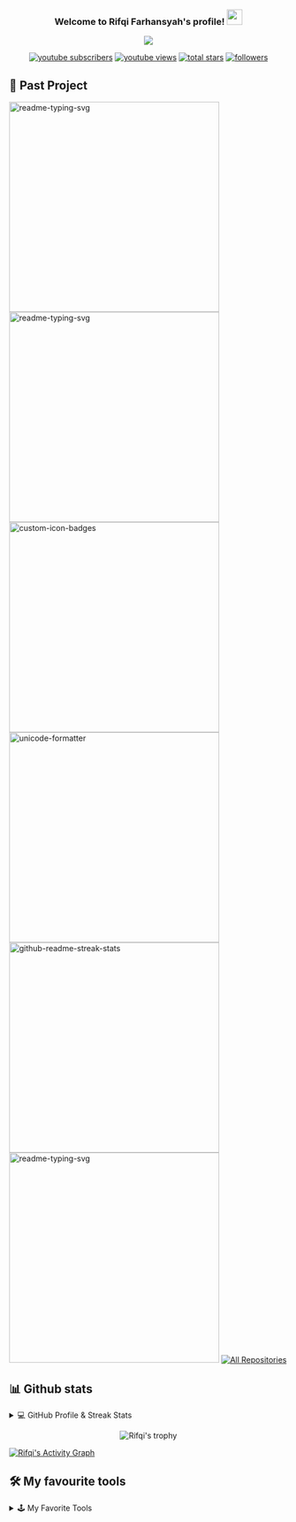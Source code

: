 <h3 align="center">
  Welcome to Rifqi Farhansyah's profile!
  <img src="https://media.giphy.com/media/hvRJCLFzcasrR4ia7z/giphy.gif" width="28">
</h3>

<!-- Typing SVG by DenverCoder1 - https://github.com/DenverCoder1/readme-typing-svg -->
<p align="center">
  <a href="https://github.com/DenverCoder1/readme-typing-svg"><img src="https://readme-typing-svg.demolab.com/?lines=Computer%20Science%20Student%20at%20ITB;Experienced%20in%20Research%20Project;3%2B%20years%20of%20coding%20experience;Lakon%20Menang%20Keri&font=Fira%20Code&center=true&width=440&height=45&color=#6BC71D&vCenter=true&size=22&pause=1000"></a>
</p>

<!-- Social badges section -->
<!-- Badges with custom icons - https://github.com/DenverCoder1/custom-icon-badges -->
<!-- View counter - https://github.com/DenverCoder1/Simple-View-Counter -->
<p align="center">
  <a href="https://www.youtube.com/@rifqifarhansyah?sub_confirmation=1">
    <img alt="youtube subscribers" title="Subscribe to my YouTube channel" src="https://custom-icon-badges.demolab.com/youtube/channel/subscribers/UC0fcAqjfGTVZglbKr8Ae09A?color=%23E05D44&label=SUBSCRIBE&logo=video&logoColor=white&style=for-the-badge&labelColor=CE4630"/></a>
  <a href="https://www.youtube.com/@rifqifarhansyah">
    <img alt="youtube views" title="YouTube views" src="https://custom-icon-badges.demolab.com/youtube/channel/views/UC0fcAqjfGTVZglbKr8Ae09A?color=%23E1AD0E&logo=video&logoColor=white&style=for-the-badge&labelColor=C79600"/></a> 
  <a href="https://github.com/rifqifarhansyah?tab=repositories&sort=stargazers">
    <img alt="total stars" title="Total stars on GitHub" src="https://custom-icon-badges.demolab.com/github/stars/rifqifarhansyah?color=55960c&style=for-the-badge&labelColor=488207&logo=star"/></a>
  <a href="https://github.com/rifqifarhansyah?tab=followers">
    <img alt="followers" title="Follow me on Github" src="https://custom-icon-badges.demolab.com/github/followers/rifqifarhansyah?color=236ad3&labelColor=1155ba&style=for-the-badge&logo=person-add&label=Follow&logoColor=white"/></a>
</p>

## 📁 Past Project
<!-- Repo info cards - https://github.com/anuraghazra/github-readme-stats -->
<!-- Small repo cards (fork) - https://github.com/DenverCoder1/github-readme-stats -->
<p align="left">
  <a href="https://github.com/rifqifarhansyah/ChatGPT-Lite"><img width="380" src="https://github-readme-stats-gamma-eosin.vercel.app/api/pin/?username=rifqifarhansyah&repo=ChatGPT-Lite&theme=chartreuse-dark&hide_border=true&icon_color=F8D866&show_icons=false" alt="readme-typing-svg"></a>
  <a href="https://github.com/rifqifarhansyah/FloodFill-SimplePaint"><img width="380" src="https://github-readme-stats-gamma-eosin.vercel.app/api/pin/?username=rifqifarhansyah&repo=FloodFill-SimplePaint&theme=chartreuse-dark&hide_border=true&icon_color=F8D866&show_icons=false" alt="readme-typing-svg"></a>
  <a href="https://github.com/rifqifarhansyah/EigenFace-Recognition"><img width="380" src="https://github-readme-stats-gamma-eosin.vercel.app/api/pin?username=rifqifarhansyah&repo=EigenFace-Recognition&theme=chartreuse-dark&hide_border=true&icon_color=F8D866&show_icons=false" alt="custom-icon-badges"></a>
  <a href="https://github.com/rifqifarhansyah/Batik-Pattern-Classification"><img width="380" src="https://github-readme-stats-gamma-eosin.vercel.app/api/pin/?username=rifqifarhansyah&repo=Batik-Pattern-Classification&theme=chartreuse-dark&hide_border=true&icon_color=F8D866&show_icons=false" alt="unicode-formatter"></a>
  <a href="https://github.com/rifqifarhansyah/Perhutani-Jabar"><img width="380" src="https://github-readme-stats-gamma-eosin.vercel.app/api/pin/?username=rifqifarhansyah&repo=Perhutani-Jabar&theme=chartreuse-dark&hide_border=true&icon_color=F8D866&show_icons=false" alt="github-readme-streak-stats"></a>
  <a href="https://github.com/rifqifarhansyah/Tubes1_OOP"><img width="380" src="https://github-readme-stats-gamma-eosin.vercel.app/api/pin/?username=rifqifarhansyah&repo=Tubes1_OOP&theme=chartreuse-dark&hide_border=true&icon_color=F8D866&show_icons=false" alt="readme-typing-svg"></a>
  <a href="https://github.com/rifqifarhansyah?tab=repositories&sort=stargazers"><img alt="All Repositories" title="All Repositories" src="https://custom-icon-badges.demolab.com/badge/-Click%20Here%20For%20All%20My%20Repos-6BC71D?style=for-the-badge&color=black&logoColor=white&logo=repo"/></a>
</p>

## 📊 Github stats
<details> 
  <summary>💻 GitHub Profile & Streak Stats</summary>
  <br/>
  <p align="center">
    <a href="https://github.com/DenverCoder1/github-readme-streak-stats">
      <img title="🔥 Get streak stats for your profile at git.io/streak-stats" alt="Rifqi's streak" src="https://streak-stats.demolab.com?user=rifqifarhansyah&theme=chartreuse-dark&hide_border=true"/>
    </a>
    <a href="https://github.com/anuraghazra/github-readme-stats"><img alt="Rifqi's Github Stats" src="https://github-readme-stats-gamma-eosin.vercel.app/api/?username=rifqifarhansyah&show_icons=true&include_all_commits=false&count_private=true&theme=chartreuse-dark&hide_border=true&icon_color=F8D866" height="192px"/></a>
  <a href="https://github.com/anuraghazra/github-readme-stats"><img alt="Rifqi's Top Languages" src="https://github-readme-stats-gamma-eosin.vercel.app/api/top-langs/?username=rifqifarhansyah&langs_count=8&include_all_commits=true&layout=compact&count_private=true&theme=chartreuse-dark&hide_border=true&icon_color=F8D866&hide=Jupyter%20Notebook" height="192px"/></a>
  </p>
  <br/>
  <b>Note:</b> Top languages is only a metric of the languages my public code consists of and doesn't reflect experience or skill level.
</details>

<p align="center">
  <img title="Rifqi Farhansyah properties" alt="Rifqi's trophy" src="https://github-profile-trophy.vercel.app/?username=rifqifarhansyah&theme=matrix&no-frame=true&column=-1&margin-w=10">
</p>
<a href="https://github.com/ashutosh00710/github-readme-activity-graph"><img alt="Rifqi's Activity Graph" src="https://rifqi-activity-graph.cyclic.app/graph?username=rifqifarhansyah&theme=chartreuse-dark&hide_border=true" /></a>

## 🛠️ My favourite tools

<details>
  <summary>🕹 My Favorite Tools</summary>

  ### 👨‍💻 Programming and markup languages
  <!-- Some badges are from https://github.com/Ileriayo/markdown-badges -->
  <p>
      <a href="https://github.com/search?q=user%3Arifqifarhansyah+language%3Aassembly"><img alt="MIPS Assembly" src="https://custom-icon-badges.demolab.com/badge/Assembly-525252.svg?logo=asm-hex&logoColor=white"></a>
      <a href="https://github.com/search?q=user%3Arifqifarhansyah+language%3Abash"><img alt="Bash" src="https://img.shields.io/badge/Bash-121011.svg?logo=gnu-bash&logoColor=white"></a>
      <a href="https://github.com/search?q=user%3Arifqifarhansyah+language%3Ac"><img alt="C" src="https://custom-icon-badges.demolab.com/badge/C-03599C.svg?logo=c-in-hexagon&logoColor=white"></a>
      <a href="https://github.com/search?q=user%3Arifqifarhansyah+language%3Acpp"><img alt="C++" src="https://custom-icon-badges.demolab.com/badge/C++-9C033A.svg?logo=cpp2&logoColor=white"></a>
      <a href="https://github.com/search?q=user%3Arifqifarhansyah+language%3Acsharp"><img alt="C#" src="https://custom-icon-badges.demolab.com/badge/C%23-68217A.svg?logo=cs2&logoColor=white"></a>
      <a href="https://github.com/search?q=user%3Arifqifarhansyah+language%3Acss"><img alt="CSS" src="https://img.shields.io/badge/CSS-1572B6.svg?logo=css3&logoColor=white"></a>
      <a href="https://github.com/search?q=user%3Arifqifarhansyah+language%3Adart"><img alt="Dart" src="https://img.shields.io/badge/dart-%230175C2.svg?&logo=dart&logoColor=white"></a>
      <a href="https://github.com/search?q=user%3Arifqifarhansyah+language%3Ago"><img alt="GO" src="https://img.shields.io/badge/go-%2300ADD8.svg?&logo=go&logoColor=white"></a>
      <a href="https://github.com/search?q=user%3Arifqifarhansyah+language%3Ahaskell"><img alt="Haskell" src="https://img.shields.io/badge/Haskell-5e5086?logo=haskell&logoColor=white"></a>
      <a href="https://github.com/search?q=user%3Arifqifarhansyah+language%3Ahtml"><img alt="HTML" src="https://img.shields.io/badge/HTML-E34F26.svg?logo=html5&logoColor=white"></a>
      <a href="https://github.com/search?q=user%3Arifqifarhansyah+language%3Ahtml5"><img alt="HTML5" src="https://img.shields.io/badge/html5-%23E34F26.svg?&logo=html5&logoColor=white"></a>
      <a href="https://github.com/search?q=user%3Arifqifarhansyah+language%3Ajava"><img alt="Java" src="https://custom-icon-badges.demolab.com/badge/Java-007396.svg?logo=java&logoColor=white"></a>
      <a href="https://github.com/search?q=user%3Arifqifarhansyah+language%3Ajavascript"><img alt="JavaScript" src="https://img.shields.io/badge/JavaScript-F7DF1E.svg?logo=javascript&logoColor=black"></a>
      <a href="https://github.com/search?q=user%3Arifqifarhansyah+language%3Akotlin"><img alt="Kotlin" src="https://img.shields.io/badge/kotlin-%237F52FF.svg?&logo=kotlin&logoColor=white"></a>
      <a href="https://github.com/search?q=user%3Arifqifarhansyah+language%3Amarkdown"><img alt="Markdown" src="https://img.shields.io/badge/Markdown-000000.svg?logo=markdown&logoColor=white"></a>
      <a href="https://github.com/search?q=user%3Arifqifarhansyah+language%3Aphp"><img alt="PHP" src="https://img.shields.io/badge/php-%23777BB4.svg?&logo=php&logoColor=white"></a>
      <a href="https://github.com/search?q=user%3Arifqifarhansyah+language%3Apowershell"><img alt="PowerShell" src="https://img.shields.io/badge/PowerShell-%235391FE.svg?&logo=powershell&logoColor=white"></a>
      <a href="https://github.com/search?q=user%3Arifqifarhansyah+language%3Aprolog"><img alt="Prolog" src="https://custom-icon-badges.demolab.com/badge/Prolog-E61B23.svg?logo=swi-prolog&logoColor=white"></a>
      <a href="https://github.com/search?q=user%3Arifqifarhansyah+language%3Apython"><img alt="Python" src="https://img.shields.io/badge/Python-14354C.svg?logo=python&logoColor=white"></a>
      <a href="https://github.com/search?q=user%3Arifqifarhansyah+language%3Atypecript"><img alt="TypeScript" src="https://img.shields.io/badge/typescript-%23007ACC.svg?&logo=typescript&logoColor=white"></a>
      <a href="https://github.com/search?q=user%3Arifqifarhansyah+language%3Awindowsterminal"><img alt="Windows Terminal" src="https://img.shields.io/badge/Windows%20Terminal-%234D4D4D.svg?&logo=windows-terminal&logoColor=white"></a>
  </p>

  ### 🧰 Frameworks and libraries

  <p>
      <a href="#"><img alt="Anaconda" src="https://img.shields.io/badge/Anaconda-%2344A833.svg?&logo=anaconda&logoColor=white"></a>
      <a href="#"><img alt="Angular" src="https://img.shields.io/badge/angular.js-%23E23237.svg?&logo=angularjs&logoColor=white"></a>
      <a href="#"><img alt="Arduino" src="https://img.shields.io/badge/-Arduino-00979D?logo=Arduino&logoColor=white"></a>
      <a href="#"><img alt="Bootstrap" src="https://img.shields.io/badge/Bootstrap-7952B3.svg?logo=bootstrap&logoColor=white"></a>
      <a href="#"><img alt="Chakra UI" src="https://img.shields.io/badge/chakra-%234ED1C5.svg?&logo=chakraui&logoColor=white"></a>
      <a href="#"><img alt="Django" src="https://img.shields.io/badge/django-%23092E20.svg?&logo=django&logoColor=white"></a>
      <a href="#"><img alt="Express" src="https://img.shields.io/badge/express.js-%23404d59.svg?&logo=express&logoColor=%2361DAFB"></a>
      <a href="#"><img alt="Flutter" src="https://img.shields.io/badge/Flutter-%2302569B.svg?&logo=Flutter&logoColor=white"></a>
      <a href="#"><img alt="Gatsby" src="https://img.shields.io/badge/Gatsby-%23663399.svg?&logo=gatsby&logoColor=white"></a>
      <a href="#"><img alt="GitHub Actions" src="https://img.shields.io/badge/GitHub%20Actions-2671E5.svg?logo=github%20actions&logoColor=white"></a>
      <a href="#"><img alt="jQuery" src="https://img.shields.io/badge/jquery-%230769AD.svg?&logo=jquery&logoColor=white"></a>
      <a href="#"><img alt="Laravel" src="https://img.shields.io/badge/laravel-%23FF2D20.svg?&logo=laravel&logoColor=white"></a>
      <a href="#"><img alt="Matplotlib" src="https://img.shields.io/badge/Matplotlib-%23ffffff.svg?&logo=Matplotlib&logoColor=black"></a>
      <a href="#"><img alt="NextJS" src="https://img.shields.io/badge/nestjs-%23E0234E.svg?&logo=nestjs&logoColor=white"></a>
      <a href="#"><img alt="NodeJS" src="https://img.shields.io/badge/node.js-6DA55F?&logo=node.js&logoColor=white"></a>
      <a href="#"><img alt="NumPy" src="https://img.shields.io/badge/Numpy-013243.svg?logo=numpy&logoColor=white"></a>
      <a href="#"><img alt="OpenCV" src="https://img.shields.io/badge/opencv-%23white.svg?&logo=opencv&logoColor=white"></a>
      <a href="#"><img alt="Pandas" src="https://img.shields.io/badge/Pandas-150458.svg?logo=pandas&logoColor=white"></a>
      <a href="#"><img alt="Plotly" src="https://img.shields.io/badge/Plotly-%233F4F75.svg?&logo=plotly&logoColor=white"></a>
      <a href="#"><img alt="Pytorch" src="https://img.shields.io/badge/PyTorch-%23EE4C2C.svg?&logo=PyTorch&logoColor=white"></a>
      <a href="#"><img alt="React" src="https://img.shields.io/badge/react-%2320232a.svg?&logo=react&logoColor=%2361DAFB"></a>
      <a href="#"><img alt="Scikit" src="https://img.shields.io/badge/scikit--learn-%23F7931E.svg?&logo=scikit-learn&logoColor=white"></a>
      <a href="#"><img alt="SciPy" src="https://img.shields.io/badge/SciPy-%230C55A5.svg?&logo=scipy&logoColor=%white"></a>
      <a href="#"><img alt="Svelte" src="https://img.shields.io/badge/svelte-%23f1413d.svg?&logo=svelte&logoColor=white"></a>
      <a href="#"><img alt="Tailwind" src="https://img.shields.io/badge/tailwindcss-%2338B2AC.svg?&logo=tailwind-css&logoColor=white"></a>
      <a href="#"><img alt="Tensorflow" src="https://img.shields.io/badge/TensorFlow-%23FF6F00.svg?&logo=TensorFlow&logoColor=white"></a>
      <a href="#"><img alt="Vue" src="https://img.shields.io/badge/vuejs-%2335495e.svg?&logo=vuedotjs&logoColor=%234FC08D"></a>
      <a href="#"><img alt="Web3" src="https://img.shields.io/badge/web3.js-F16822?&logo=web3.js&logoColor=white"></a>
  </p>

  ### 🗄️ Databases and cloud hosting

  <p>
      <a href="#"><img alt="Alibaba Cloud" src="https://img.shields.io/badge/AlibabaCloud-%23FF6701.svg?&logo=alibabacloud&logoColor=white"></a>
      <a href="#"><img alt="AWS" src="https://img.shields.io/badge/AWS-%23FF9900.svg?&logo=amazon-aws&logoColor=white"></a>
      <a href="#"><img alt="Dropbox" src="https://img.shields.io/badge/Dropbox-%233B4D98.svg?&logo=Dropbox&logoColor=white"></a>
      <a href="#"><img alt="Firebase" src="https://img.shields.io/badge/Firebase-039BE5?&logo=Firebase&logoColor=white"></a>
      <a href="#"><img alt="GitHub Pages" src="https://img.shields.io/badge/GitHub%20Pages-327FC7.svg?logo=github&logoColor=white"></a>
      <a href="#"><img alt="Google Drive" src="https://img.shields.io/badge/Google%20Drive-4285F4?&logo=googledrive&logoColor=white"></a>
      <a href="#"><img alt="Heroku" src="https://img.shields.io/badge/Heroku-430098.svg?logo=heroku&logoColor=white"></a>
      <a href="#"><img alt="Mega" src="https://img.shields.io/badge/Mega-%23D90007.svg?&logo=Mega&logoColor=white"></a>
      <a href="#"><img alt="MongoDB" src="https://img.shields.io/badge/MongoDB-%234ea94b.svg?&logo=mongodb&logoColor=white"></a>
      <a href="#"><img alt="MySQL" src="https://img.shields.io/badge/mysql-%2300f.svg?&logo=mysql&logoColor=white"></a>
      <a href="#"><img alt="Netlify" src="https://img.shields.io/badge/netlify-%23000000.svg?&logo=netlify&logoColor=#00C7B7"></a>
      <a href="#"><img alt="Notion" src="https://img.shields.io/badge/Notion-010101.svg?logo=notion&logoColor=white"></a>
      <a href="#"><img alt="Onedrive" src="https://img.shields.io/badge/OneDrive-0078D4.svg?&logo=microsoftonedrive&logoColor=white"></a>
      <a href="#"><img alt="Oracle" src ="https://img.shields.io/badge/Oracle-F00000.svg?logo=oracle&logoColor=white"></a>
      <a href="#"><img alt="Postgres" src ="https://img.shields.io/badge/postgres-%23316192.svg?&logo=postgresql&logoColor=white"></a>
      <a href="#"><img alt="Repl.it" src="https://img.shields.io/badge/Repl.it-0D101E.svg?logo=Replit&logoColor=white"></a>
      <a href="#"><img alt="Vercel" src="https://img.shields.io/badge/Vercel-000000.svg?logo=vercel&logoColor=white"></a>
  </p>

  ### 🧑‍💻 Developer/Forums

  <p>
      <a href="#"><img alt="Codeacademy" src="https://img.shields.io/badge/Codecademy-FFF0E5?&logo=codecademy&logoColor=1F243A"></a>
      <a href="#"><img alt="Codeforces" src="https://img.shields.io/badge/Codeforces-445f9d?&logo=Codeforces&logoColor=white"></a>
      <a href="#"><img alt="Coursera" src="https://img.shields.io/badge/Coursera-%230056D2.svg?&logo=Coursera&logoColor=white"></a>
      <a href="#"><img alt="Duolingo" src="https://img.shields.io/badge/Duolingo-%234DC730.svg?&logo=Duolingo&logoColor=white"></a>
      <a href="#"><img alt="FreeCodeCamp" src="https://img.shields.io/badge/Freecodecamp-%23123.svg?&logo=freecodecamp&logoColor=green"></a>
      <a href="#"><img alt="GeeksForGeeks" src="https://img.shields.io/badge/GeeksforGeeks-gray?&logo=geeksforgeeks&logoColor=35914c"></a>
      <a href="#"><img alt="Hackerearth" src="https://img.shields.io/badge/HackerEarth-%232C3454.svg?&logo=HackerEarth&logoColor=Blue"></a>
      <a href="#"><img alt="Hackerrank" src="https://img.shields.io/badge/-Hackerrank-2EC866?&logo=HackerRank&logoColor=white"></a>
      <a href="#"><img alt="Khan Academy" src="https://img.shields.io/badge/KhanAcademy-%2314BF96.svg?&logo=KhanAcademy&logoColor=white"></a>
      <a href="#"><img alt="LeetCode" src="https://img.shields.io/badge/LeetCode-000000?&logo=LeetCode&logoColor=#d16c06"></a>
      <a href="#"><img alt="Kaggle" src="https://img.shields.io/badge/Kaggle-035a7d?&logo=kaggle&logoColor=white"></a>
      <a href="#"><img alt="Quora" src="https://img.shields.io/badge/Quora-%23B92B27.svg?&logo=Quora&logoColor=white"></a>
      <a href="#"><img alt="Reddit" src="https://img.shields.io/badge/Reddit-%23FF4500.svg?&logo=Reddit&logoColor=white"></a>
      <a href="#"><img alt="ReserachGate" src="https://img.shields.io/badge/ResearchGate-00CCBB?logo=ResearchGate&logoColor=white"></a>
      <a href="#"><img alt="Stack Exchange" src="https://img.shields.io/badge/StackExchange-%23ffffff.svg?&logo=StackExchange&logoColor=white"></a>
      <a href="#"><img alt="Stack Overflow" src="https://img.shields.io/badge/-Stack%20Overflow-FE7A16?logo=stack-overflow&logoColor=white"></a>
      <a href="#"><img alt="Udemy" src="https://img.shields.io/badge/Udemy-A435F0?&logo=Udemy&logoColor=white"></a>
  </p>

  ### 💬 Social

  <p>
      <a href="#"><img alt="Facebook" src="https://img.shields.io/badge/Facebook-%231877F2.svg?&logo=Facebook&logoColor=white"></a>
      <a href="#"><img alt="Gmail" src="https://img.shields.io/badge/Gmail-D14836?&logo=gmail&logoColor=white"></a>
      <a href="#"><img alt="Google Meet" src="https://img.shields.io/badge/Google%20Meet-00897B?&logo=google-meet&logoColor=white"></a>
      <a href="#"><img alt="Instagram" src="https://img.shields.io/badge/Instagram-%23E4405F.svg?&logo=Instagram&logoColor=white"></a>
      <a href="#"><img alt="Line" src="https://img.shields.io/badge/Line-00C300?&logo=line&logoColor=white"></a>
      <a href="#"><img alt="LinkedIn" src="https://img.shields.io/badge/linkedin-%230077B5.svg?&logo=linkedin&logoColor=white"></a>
      <a href="#"><img alt="Linktree" src="https://img.shields.io/badge/linktree-1de9b6?&logo=linktree&logoColor=white"></a>
      <a href="#"><img alt="Messenger" src="https://img.shields.io/badge/Messenger-00B2FF?&logo=messenger&logoColor=white"></a>
      <a href="#"><img alt="Outlook" src="https://img.shields.io/badge/Microsoft_Outlook-0078D4?&logo=microsoft-outlook&logoColor=white"></a>
      <a href="#"><img alt="Pinterest" src="https://img.shields.io/badge/Pinterest-%23E60023.svg?&logo=Pinterest&logoColor=white"></a>
      <a href="#"><img alt="Skype" src="https://img.shields.io/badge/Skype-%2300AFF0.svg?&logo=Skype&logoColor=white"></a>
      <a href="#"><img alt="Snapchat" src="https://img.shields.io/badge/Snapchat-%23FFFC00.svg?&logo=Snapchat&logoColor=white"></a>
      <a href="#"><img alt="Telegram" src="https://img.shields.io/badge/Telegram-2CA5E0?&logo=telegram&logoColor=white"></a>
      <a href="#"><img alt="TikTok" src="https://img.shields.io/badge/TikTok-%23000000.svg?&logo=TikTok&logoColor=white"></a>
      <a href="#"><img alt="Twitter" src="https://img.shields.io/badge/Twitter-%231DA1F2.svg?&logo=Twitter&logoColor=white"></a>
      <a href="#"><img alt="WeChat" src="https://img.shields.io/badge/WeChat-07C160?&logo=wechat&logoColor=white"></a>
      <a href="#"><img alt="WhatsApp" src="https://img.shields.io/badge/WhatsApp-25D366?&logo=whatsapp&logoColor=white"></a>
      <a href="#"><img alt="Youtube" src="https://img.shields.io/badge/YouTube-%23FF0000.svg?&logo=YouTube&logoColor=white"></a>
      <a href="#"><img alt="Zoom" src="https://img.shields.io/badge/Zoom-2D8CFF?&logo=zoom&logoColor=white"></a>
  </p>

  ### 💻 Software and tools

  <p>
      <a href="#"><img alt="Adobe" src="https://img.shields.io/badge/Adobe-FF0000.svg?logo=adobe&logoColor=white"></a>
      <a href="#"><img alt="Adobe After Effects" src="https://img.shields.io/badge/Adobe%20After%20Effects-9999FF.svg?&logo=Adobe%20After%20Effects&logoColor=white"></a>
      <a href="#"><img alt="Adobe Lightroom" src="https://img.shields.io/badge/Adobe%20Lightroom-31A8FF.svg?&logo=Adobe%20Lightroom&logoColor=white"></a>
      <a href="#"><img alt="Adobe Photoshop" src="https://img.shields.io/badge/adobe%20photoshop-%2331A8FF.svg?&logo=adobe%20photoshop&logoColor=white"></a>
      <a href="#"><img alt="Android" src="https://img.shields.io/badge/Android-3DDC84?logo=android&logoColor=white"></a>
      <a href="#"><img alt="Android Studio" src="https://img.shields.io/badge/Android%20Studio-008678.svg?logo=android-studio&logoColor=white"></a>
      <a href="#"><img alt="Atom" src="https://img.shields.io/badge/Atom-%2366595C.svg?&logo=atom&logoColor=white"></a>
      <a href="#"><img alt="Audacity" src="https://img.shields.io/badge/-Audacity-0000CC?logo=audacity&logoColor=white"></a>
      <a href="#"><img alt="Canva" src="https://img.shields.io/badge/Canva-%2300C4CC.svg?&logo=Canva&logoColor=white"></a>
      <a href="#"><img alt="Discord" src="https://img.shields.io/badge/-Discord-5865F2.svg?logo=discord&logoColor=white"></a>
      <a href="#"><img alt="Figma" src="https://img.shields.io/badge/figma-%23F24E1E.svg?&logo=figma&logoColor=white"></a>
      <a href="#"><img alt="Git" src="https://img.shields.io/badge/Git-F05033.svg?logo=git&logoColor=white"></a>
      <a href="#"><img alt="GitHub Desktop" src="https://img.shields.io/badge/GitHub%20Desktop-8034A9.svg?logo=github&logoColor=white"></a>
      <a href="#"><img alt="Google Sheets" src="https://img.shields.io/badge/Sheets-34A853.svg?logo=google%20sheets&logoColor=white"></a>
      <a href="#"><img alt="Intellij IDEA" src="https://img.shields.io/badge/IntelliJIDEA-000000.svg?&logo=intellij-idea&logoColor=white"></a>
      <a href="#"><img alt="Jupyter" src="https://img.shields.io/badge/Jupyter-F37626.svg?logo=Jupyter&logoColor=white"></a>
      <a href="#"><img alt="Microsoft Excel" src="https://img.shields.io/badge/Microsoft_Excel-217346?\logo=microsoft-excel&logoColor=white"></a>
      <a href="#"><img alt="Microsoft Powerpoint" src="https://img.shields.io/badge/Microsoft_PowerPoint-B7472A?logo=microsoft-powerpoint&logoColor=white"></a>
      <a href="#"><img alt="Microsoft Word" src="https://img.shields.io/badge/Microsoft_Word-2B579A?logo=microsoft-word&logoColor=white"></a>
      <a href="#"><img alt="Notepad++" src="https://img.shields.io/badge/Notepad++-90E59A.svg?&logo=notepad%2b%2b&logoColor=black"></a>
      <a href="#"><img alt="Postman" src="https://img.shields.io/badge/Postman-FF6C37?logo=postman&logoColor=white"></a>
      <a href="#"><img alt="Replit" src="https://img.shields.io/badge/Replit-DD1200?&logo=Replit&logoColor=white"></a>
      <a href="#"><img alt="Sketch" src="https://img.shields.io/badge/Sketch-FFB387?&logo=sketch&logoColor=black"></a>
      <a href="#"><img alt="Sublime" src="https://img.shields.io/badge/sublime_text-%23575757.svg?&logo=sublime-text&logoColor=important"></a>
      <a href="#"><img alt="Visual Studio Code" src="https://img.shields.io/badge/Visual%20Studio%20Code-0078d7.svg?logo=visual-studio-code&logoColor=white"></a>
  </p>
</details>

  <!-- https://github.com/jamesgeorge007/github-activity-readme -->
<!--START_SECTION:activity-->
  
<!--END_SECTION:activity-->
